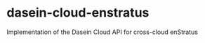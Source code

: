 dasein-cloud-enstratus
======================

Implementation of the Dasein Cloud API for cross-cloud enStratus